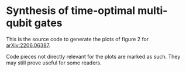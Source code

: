 # Synthesis of time-optimal multi-qubit gates
This is the source code to generate the plots of figure 2 for [arXiv:2206.06387](https://arxiv.org/abs/2206.06387).

Code pieces not directly relevant for the plots are marked as such.
They may still prove useful for some readers.